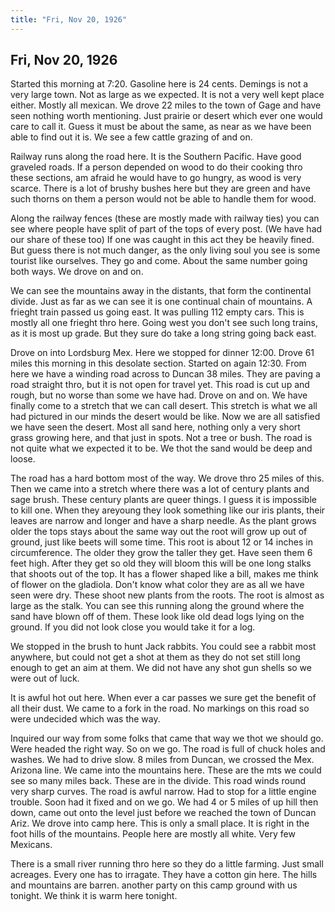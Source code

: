 ```yaml
---  
title: "Fri, Nov 20, 1926"  
---  
```

## Fri, Nov 20, 1926
Started this morning at 7:20. Gasoline here is 24 cents. Demings is not a very large town. Not as large as we expected. It is not a very well kept place either. Mostly all mexican. We drove 22 miles to the town of Gage and have seen nothing worth mentioning. Just prairie or desert which ever one would care to call it. Guess it must be about the same, as near as we have been able to find out it is. We see a few cattle grazing of and on.

Railway runs along the road here. It is the Southern Pacific. Have good graveled roads. If a person depended on wood to do their cooking thro these sections, am afraid he would have to go hungry, as wood is very scarce. There is a lot of brushy bushes here but they are green and have such thorns on them a person would not be able to handle them for wood.

Along the railway fences (these are mostly made with railway ties) you can see where people have split of part of the tops of every post. (We have had our share of these too) If one was caught in this act they be heavily fined. But guess there is not much danger, as the only living soul you see is some tourist like ourselves. They go and come. About the same number going both ways. We drove on and on.

We can see the mountains away in the distants, that form the continental divide. Just as far as we can see it is one continual chain of mountains. A frieght train passed us going east. It was pulling 112 empty cars. This is mostly all one frieght thro here. Going west you don't see such long trains, as it is most up grade. But they sure do take a long string going back east.

Drove on into Lordsburg Mex. Here we stopped for dinner 12:00. Drove 61 miles this morning in this desolate section. Started on again 12:30. From here we have a winding road across to Duncan 38 miles. They are paving a road straight thro, but it is not open for travel yet. This road is cut up and rough, but no worse than some we have had. Drove on and on. We have finally come to a stretch that we can call desert. This stretch is what we all had pictured in our minds the desert would be like. Now we are all satisfied we have seen the desert. Most all sand here, nothing only a very short grass growing here, and that just in spots. Not a tree or bush. The road is not quite what we expected it to be. We thot the sand would be deep and loose.

The road has a hard bottom most of the way. We drove thro 25 miles of this. Then we came into a stretch where there was a lot of century plants and sage brush. These century plants are queer things. I guess it is impossible to kill one. When they areyoung they look something like our iris plants, their leaves are narrow and longer and have a sharp needle. As the plant grows older the tops stays about the same way out the root will grow up out of ground, just like beets will some time. This root is about 12 or 14 inches in circumference. The older they grow the taller they get. Have seen them 6 feet high. After they get so old they will bloom this will be one long stalks that shoots out of the top. It has a flower shaped like a bill, makes me think of flower on the gladiola. Don't know what color they are as all we have seen were dry. These shoot new plants from the roots. The root is almost as large as the stalk. You can see this running along the ground where the sand have blown off of them. These look like old dead logs lying on the ground. If you did not look close you would take it for a log.

We stopped in the brush to hunt Jack rabbits. You could see a rabbit most anywhere, but could not get a shot at them as they do not set still long enough to get an aim at them. We did not have any shot gun shells so we were out of luck.

It is awful hot out here. When ever a car passes we sure get the benefit of all their dust. We came to a fork in the road. No markings on this road so were undecided which was the way.

Inquired our way from some folks that came that way we thot we should go. Were headed the right way. So on we go. The road is full of chuck holes and washes. We had to drive slow. 8 miles from Duncan, we crossed the Mex. Arizona line. We came into the mountains here. These are the mts we could see so many miles back. These are in the divide. This road winds round very sharp curves. The road is awful narrow. Had to stop for a little engine trouble. Soon had it fixed and on we go. We had 4 or 5 miles of up hill then down, came out onto the level just before we reached the town of Duncan Ariz. We drove into camp here. This is only a small place. It is right in the foot hills of the mountains. People here are mostly all white. Very few Mexicans.

There is a small river running thro here so they do a little farming. Just small acreages. Every one has to irragate. They have a cotton gin here. The hills and mountains are barren. another party on this camp ground with us tonight. We think it is warm here tonight.

